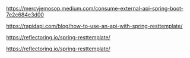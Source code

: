 https://mercyjemosop.medium.com/consume-external-api-spring-boot-7e2c684e3d00

https://rapidapi.com/blog/how-to-use-an-api-with-spring-resttemplate/

https://reflectoring.io/spring-resttemplate/

https://reflectoring.io/spring-resttemplate/